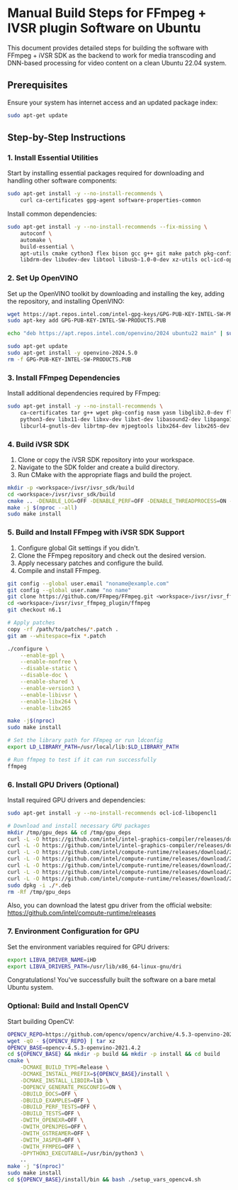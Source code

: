 # Manual Build Steps for FFmpeg + IVSR plugin Software on Ubuntu

This document provides detailed steps for building the software with FFmpeg + iVSR SDK as the backend to work for media transcoding and DNN-based processing for video content on a clean Ubuntu 22.04 system.

## Prerequisites

Ensure your system has internet access and an updated package index:

```bash
sudo apt-get update
```

## Step-by-Step Instructions

### 1. Install Essential Utilities

Start by installing essential packages required for downloading and handling other software components:

```bash
sudo apt-get install -y --no-install-recommends \
    curl ca-certificates gpg-agent software-properties-common
```
Install common dependencies:
```bash
sudo apt-get install -y --no-install-recommends --fix-missing \
    autoconf \
    automake \
    build-essential \
    apt-utils cmake cython3 flex bison gcc g++ git make patch pkg-config wget \
    libdrm-dev libudev-dev libtool libusb-1.0-0-dev xz-utils ocl-icd-opencl-dev opencl-headers
```
### 2. Set Up OpenVINO

Set up the OpenVINO toolkit by downloading and installing the key, adding the repository, and installing OpenVINO:

```bash
wget https://apt.repos.intel.com/intel-gpg-keys/GPG-PUB-KEY-INTEL-SW-PRODUCTS.PUB
sudo apt-key add GPG-PUB-KEY-INTEL-SW-PRODUCTS.PUB

echo "deb https://apt.repos.intel.com/openvino/2024 ubuntu22 main" | sudo tee /etc/apt/sources.list.d/intel-openvino-2024.list

sudo apt-get update
sudo apt-get install -y openvino-2024.5.0
rm -f GPG-PUB-KEY-INTEL-SW-PRODUCTS.PUB
```

### 3. Install FFmpeg Dependencies

Install additional dependencies required by FFmpeg:

```bash
sudo apt-get install -y --no-install-recommends \
    ca-certificates tar g++ wget pkg-config nasm yasm libglib2.0-dev flex bison gobject-introspection libgirepository1.0-dev \
    python3-dev libx11-dev libxv-dev libxt-dev libasound2-dev libpango1.0-dev libtheora-dev libvisual-0.4-dev libgl1-mesa-dev \
    libcurl4-gnutls-dev librtmp-dev mjpegtools libx264-dev libx265-dev libde265-dev libva-dev libtbb-dev
```

### 4. Build iVSR SDK

1. Clone or copy the iVSR SDK repository into your workspace.
2. Navigate to the SDK folder and create a build directory.
3. Run CMake with the appropriate flags and build the project.

```bash
mkdir -p <workspace>/ivsr/ivsr_sdk/build
cd <workspace>/ivsr/ivsr_sdk/build
cmake .. -DENABLE_LOG=OFF -DENABLE_PERF=OFF -DENABLE_THREADPROCESS=ON -DCMAKE_BUILD_TYPE=Release
make -j $(nproc --all)
sudo make install
```

### 5. Build and Install FFmpeg with iVSR SDK Support

1. Configure global Git settings if you didn't.
2. Clone the FFmpeg repository and check out the desired version.
3. Apply necessary patches and configure the build.
4. Compile and install FFmpeg.

```bash
git config --global user.email "noname@example.com"
git config --global user.name "no name"
git clone https://github.com/FFmpeg/FFmpeg.git <workspace>/ivsr/ivsr_ffmpeg_plugin/ffmpeg
cd <workspace>/ivsr/ivsr_ffmpeg_plugin/ffmpeg
git checkout n6.1

# Apply patches
copy -rf /path/to/patches/*.patch .
git am --whitespace=fix *.patch

./configure \
    --enable-gpl \
    --enable-nonfree \
    --disable-static \
    --disable-doc \
    --enable-shared \
    --enable-version3 \
    --enable-libivsr \
    --enable-libx264 \
    --enable-libx265

make -j$(nproc)
sudo make install

# Set the library path for FFmpeg or run ldconfig
export LD_LIBRARY_PATH=/usr/local/lib:$LD_LIBRARY_PATH

# Run ffmpeg to test if it can run successfully
ffmpeg
```

### 6. Install GPU Drivers (Optional)

Install required GPU drivers and dependencies:

```bash
sudo apt-get install -y --no-install-recommends ocl-icd-libopencl1

# Download and install necessary GPU packages
mkdir /tmp/gpu_deps && cd /tmp/gpu_deps
curl -L -O https://github.com/intel/intel-graphics-compiler/releases/download/igc-1.0.17384.11/intel-igc-core_1.0.17384.11_amd64.deb
curl -L -O https://github.com/intel/intel-graphics-compiler/releases/download/igc-1.0.17384.11/intel-igc-opencl_1.0.17384.11_amd64.deb
curl -L -O https://github.com/intel/compute-runtime/releases/download/24.31.30508.7/intel-level-zero-gpu-dbgsym_1.3.30508.7_amd64.ddeb
curl -L -O https://github.com/intel/compute-runtime/releases/download/24.31.30508.7/intel-level-zero-gpu_1.3.30508.7_amd64.deb
curl -L -O https://github.com/intel/compute-runtime/releases/download/24.31.30508.7/intel-opencl-icd-dbgsym_24.31.30508.7_amd64.ddeb
curl -L -O https://github.com/intel/compute-runtime/releases/download/24.31.30508.7/intel-opencl-icd_24.31.30508.7_amd64.deb
curl -L -O https://github.com/intel/compute-runtime/releases/download/24.31.30508.7/libigdgmm12_22.4.1_amd64.deb
sudo dpkg -i ./*.deb
rm -Rf /tmp/gpu_deps
```

Also, you can download the latest gpu driver from the official website: https://github.com/intel/compute-runtime/releases
### 7. Environment Configuration for GPU

Set the environment variables required for GPU drivers:

```bash
export LIBVA_DRIVER_NAME=iHD
export LIBVA_DRIVERS_PATH=/usr/lib/x86_64-linux-gnu/dri
```

Congratulations! You've successfully built the software on a bare metal Ubuntu system.

### Optional: Build and Install OpenCV

Start building OpenCV:

```bash
OPENCV_REPO=https://github.com/opencv/opencv/archive/4.5.3-openvino-2021.4.2.tar.gz
wget -qO - ${OPENCV_REPO} | tar xz
OPENCV_BASE=opencv-4.5.3-openvino-2021.4.2
cd ${OPENCV_BASE} && mkdir -p build && mkdir -p install && cd build
cmake \
    -DCMAKE_BUILD_TYPE=Release \
    -DCMAKE_INSTALL_PREFIX=${OPENCV_BASE}/install \
    -DCMAKE_INSTALL_LIBDIR=lib \
    -DOPENCV_GENERATE_PKGCONFIG=ON \
    -DBUILD_DOCS=OFF \
    -DBUILD_EXAMPLES=OFF \
    -DBUILD_PERF_TESTS=OFF \
    -DBUILD_TESTS=OFF \
    -DWITH_OPENEXR=OFF \
    -DWITH_OPENJPEG=OFF \
    -DWITH_GSTREAMER=OFF \
    -DWITH_JASPER=OFF \
    -DWITH_FFMPEG=OFF \
    -DPYTHON3_EXECUTABLE=/usr/bin/python3 \
    ..
make -j "$(nproc)"
sudo make install
cd ${OPENCV_BASE}/install/bin && bash ./setup_vars_opencv4.sh

```